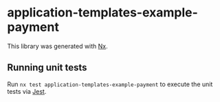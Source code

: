 # application-templates-example-payment

This library was generated with [Nx](https://nx.dev).

## Running unit tests

Run `nx test application-templates-example-payment` to execute the unit tests via [Jest](https://jestjs.io).
